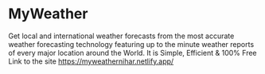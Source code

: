 # MyWeather

Get local and international weather forecasts from the most accurate weather forecasting technology featuring up to the minute weather reports of every major location around the World. It is Simple, Efficient & 100% Free
Link to the site
https://myweathernihar.netlify.app/
